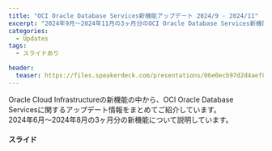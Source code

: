 ```yaml
---
title: "OCI Oracle Database Services新機能アップデート 2024/9 - 2024/11"
excerpt: "2024年9月～2024年11月の3ヶ月分のOCI Oracle Database Services新機能についてのまとめ資料です"
categories:
  - Updates
tags:
  - スライドあり

header:
  teaser: https://files.speakerdeck.com/presentations/06e0ecb97d2d4aef80912b826c8fc311/slide_0.jpg
---
```


Oracle Cloud Infrastructureの新機能の中から、OCI Oracle Database Servicesに関するアップデート情報をまとめてご紹介しています。  
2024年6月～2024年8月の3ヶ月分の新機能について説明しています。

#### スライド
<div style="max-width:768px">
<!-- Speakerdeckから javascript Embeded リンクを取得して貼り付け (ここから) -->
<script defer class="speakerdeck-embed" data-id="06e0ecb97d2d4aef80912b826c8fc311" data-ratio="1.7777777777777777" src="//speakerdeck.com/assets/embed.js"></script>

<!-- Speakerdeckから Embeded リンクを取得して貼り付け (ここまで) -->

<!-- #### セミナー動画 -->

<!-- Oracle Vide Hub から Embed リンクを取得して貼り付け (ここから) リンク取得時には Player Size を 768x432 に、Responsive Sizing を有効にして取得してください -->

<!-- Oracle Vide Hub から Embed リンクを取得して貼り付け (ここまで) -->

